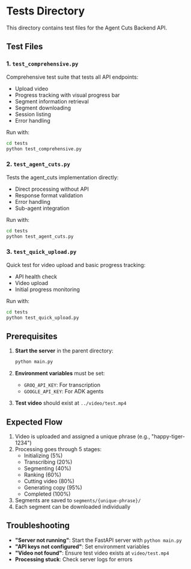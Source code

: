 # Tests Directory

This directory contains test files for the Agent Cuts Backend API.

## Test Files

### 1. `test_comprehensive.py`
Comprehensive test suite that tests all API endpoints:
- Upload video
- Progress tracking with visual progress bar
- Segment information retrieval
- Segment downloading
- Session listing
- Error handling

Run with:
```bash
cd tests
python test_comprehensive.py
```

### 2. `test_agent_cuts.py`
Tests the agent_cuts implementation directly:
- Direct processing without API
- Response format validation
- Error handling
- Sub-agent integration

Run with:
```bash
cd tests
python test_agent_cuts.py
```

### 3. `test_quick_upload.py`
Quick test for video upload and basic progress tracking:
- API health check
- Video upload
- Initial progress monitoring

Run with:
```bash
cd tests
python test_quick_upload.py
```

## Prerequisites

1. **Start the server** in the parent directory:
   ```bash
   python main.py
   ```

2. **Environment variables** must be set:
   - `GROQ_API_KEY`: For transcription
   - `GOOGLE_API_KEY`: For ADK agents

3. **Test video** should exist at `../video/test.mp4`

## Expected Flow

1. Video is uploaded and assigned a unique phrase (e.g., "happy-tiger-1234")
2. Processing goes through 5 stages:
   - Initializing (5%)
   - Transcribing (20%)
   - Segmenting (40%)
   - Ranking (60%)
   - Cutting video (80%)
   - Generating copy (95%)
   - Completed (100%)
3. Segments are saved to `segments/{unique-phrase}/`
4. Each segment can be downloaded individually

## Troubleshooting

- **"Server not running"**: Start the FastAPI server with `python main.py`
- **"API keys not configured"**: Set environment variables
- **"Video not found"**: Ensure test video exists at `video/test.mp4`
- **Processing stuck**: Check server logs for errors

